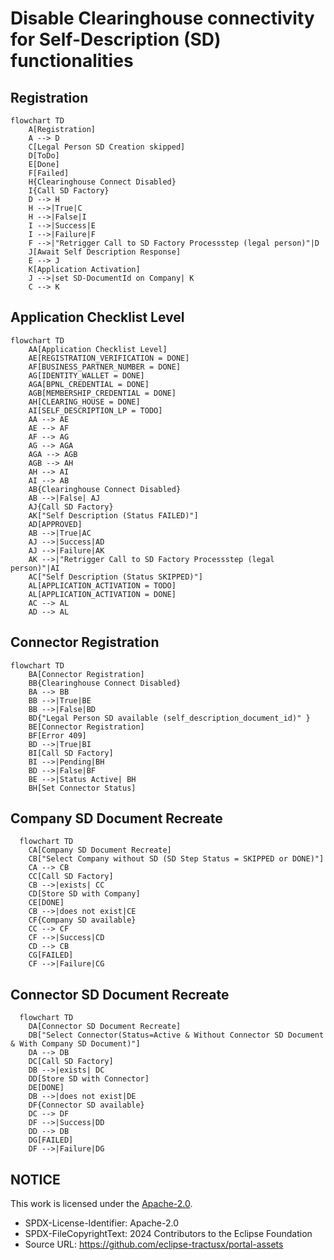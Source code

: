 # Disable Clearinghouse connectivity for Self-Description (SD) functionalities

## Registration

```mermaid
flowchart TD
    A[Registration]
    A --> D
    C[Legal Person SD Creation skipped]
    D[ToDo]
    E[Done]
    F[Failed]
    H{Clearinghouse Connect Disabled}
    I{Call SD Factory}
    D --> H
    H -->|True|C
    H -->|False|I
    I -->|Success|E
    I -->|Failure|F
    F -->|"Retrigger Call to SD Factory Processstep (legal person)"|D
    J[Await Self Description Response]
    E --> J
    K[Application Activation]
    J -->|set SD-DocumentId on Company| K
    C --> K
```

## Application Checklist Level

```mermaid
flowchart TD
    AA[Application Checklist Level]
    AE[REGISTRATION_VERIFICATION = DONE]
    AF[BUSINESS_PARTNER_NUMBER = DONE]
    AG[IDENTITY_WALLET = DONE]
    AGA[BPNL_CREDENTIAL = DONE]
    AGB[MEMBERSHIP_CREDENTIAL = DONE]
    AH[CLEARING_HOUSE = DONE]
    AI[SELF_DESCRIPTION_LP = TODO]
    AA --> AE
    AE --> AF
    AF --> AG
    AG --> AGA
    AGA --> AGB
    AGB --> AH
    AH --> AI
    AI --> AB
    AB{Clearinghouse Connect Disabled}
    AB -->|False| AJ
    AJ{Call SD Factory}
    AK["Self Description (Status FAILED)"]
    AD[APPROVED]
    AB -->|True|AC
    AJ -->|Success|AD
    AJ -->|Failure|AK
    AK -->|"Retrigger Call to SD Factory Processstep (legal person)"|AI
    AC["Self Description (Status SKIPPED)"]
    AL[APPLICATION_ACTIVATION = TODO]
    AL[APPLICATION_ACTIVATION = DONE]
    AC --> AL
    AD --> AL
```

## Connector Registration

```mermaid
flowchart TD
    BA[Connector Registration]
    BB{Clearinghouse Connect Disabled}
    BA --> BB
    BB -->|True|BE
    BB -->|False|BD
    BD{"Legal Person SD available (self_description_document_id)" }
    BE[Connector Registration]
    BF[Error 409]
    BD -->|True|BI
    BI[Call SD Factory]
    BI -->|Pending|BH
    BD -->|False|BF
    BE -->|Status Active| BH
    BH[Set Connector Status]
```

## Company SD Document Recreate

```mermaid
  flowchart TD
    CA[Company SD Document Recreate]
    CB["Select Company without SD (SD Step Status = SKIPPED or DONE)"]
    CA --> CB
    CC[Call SD Factory]
    CB -->|exists| CC
    CD[Store SD with Company]
    CE[DONE]
    CB -->|does not exist|CE
    CF{Company SD available}
    CC --> CF
    CF -->|Success|CD
    CD --> CB
    CG[FAILED]
    CF -->|Failure|CG
```

## Connector SD Document Recreate

```mermaid
  flowchart TD
    DA[Connector SD Document Recreate]
    DB["Select Connector(Status=Active & Without Connector SD Document & With Company SD Document)"]
    DA --> DB
    DC[Call SD Factory]
    DB -->|exists| DC
    DD[Store SD with Connector]
    DE[DONE]
    DB -->|does not exist|DE
    DF{Connector SD available}
    DC --> DF
    DF -->|Success|DD
    DD --> DB
    DG[FAILED]
    DF -->|Failure|DG
```

## NOTICE

This work is licensed under the [Apache-2.0](https://www.apache.org/licenses/LICENSE-2.0).

- SPDX-License-Identifier: Apache-2.0
- SPDX-FileCopyrightText: 2024 Contributors to the Eclipse Foundation
- Source URL: https://github.com/eclipse-tractusx/portal-assets
